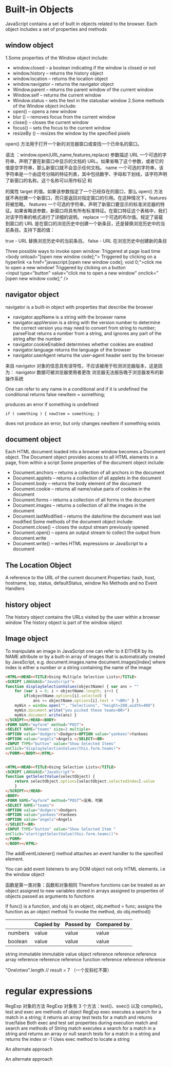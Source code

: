 
# Built-in Objects
JavaScript contains a set of built in objects related to the browser. Each object includes a set of properties and methods
## window object
1.Some properties of the Window object include:
* window.closed – a boolean indicating if the window is closed or not
* window.history – returns the history object
* window.location – returns the location object
* window.navigator – returns the navigator object
* Window.parent – returns the parent window of the current window
* Window.self – returns the current window
* Window.status – sets the text in the statusbar window
2.Some methods of the Window object include:
* open() – opens a new window
* blur () – removes focus from the current window
* close() – closes the current window
* focus() – sets the focus to the current window
* resizeBy () – resizes the window by the specified pixels


open() 方法用于打开一个新的浏览器窗口或查找一个已命名的窗口。

语法 ：window.open(URL,name,features,replace)
参数描述
URL	一个可选的字符串，声明了要在新窗口中显示的文档的 URL。如果省略了这个参数，或者它的值是空字符串，那么新窗口就不会显示任何文档。
name	一个可选的字符串，该字符串是一个由逗号分隔的特征列表，其中包括数字、字母和下划线，该字符声明了新窗口的名称。这个名称可以用作标记 <a> 和 <form> 的属性 target 的值。如果该参数指定了一个已经存在的窗口，那么 open() 方法就不再创建一个新窗口，而只是返回对指定窗口的引用。在这种情况下，features 将被忽略。
features	一个可选的字符串，声明了新窗口要显示的标准浏览器的特征。如果省略该参数，新窗口将具有所有标准特征。在窗口特征这个表格中，我们对该字符串的格式进行了详细的说明。
replace 一个可选的布尔值。规定了装载到窗口的 URL 是在窗口的浏览历史中创建一个新条目，还是替换浏览历史中的当前条目。支持下面的值：

true - URL 替换浏览历史中的当前条目。
false - URL 在浏览历史中创建新的条目


Three possible ways to invoke open window:
Triggered at page load time
<body onload="[open new window code];"> </body>
Triggered by clicking on a hyperlink
<a href="javascript:[open new window code]; void 0;">click me to open a new window!</a>
Triggered by clicking on a button
<input type="button" value="click me to open a new window" onclick="[open new window code];" />

## navigator object
navigator is a built-in object with properties that describe the browser
* navigator.appName is a string with the browser name
* navigator.appVersion is a string with the version number
to determine the correct version you may need to convert from string to number; parseFloat returns a number from a string, and ignores any part of the string after the number
* navigator.cookieEnabled determines whether cookies are enabled
* navigator.language returns the language of the browser
* navigator.userAgent returns the user-agent header sent by the browser


来自 navigator 对象的信息具有误导性，不应该被用于检测浏览器版本，这是因为：
navigator 数据可被浏览器使用者更改
浏览器无法报告晚于浏览器发布的新操作系统



One can refer to any name in a conditional and if it is undefined the conditional returns false
    newItem = something;

  produces an error if something is undefined

    if ( something ) { newItem = something; }

 does not produce an error, but only changes newItem if something exists

## document object
 Each HTML document loaded into a browser window becomes a Document object.
 The Document object provides access to all HTML elements in a page, from within a script
Some properties of the document object include:
* Document.anchors – returns a collection of all anchors in the document
* Document.applets – returns a collection of all applets in the document
* Document.body – returns the body element of the document
* Document.cookie – returns all name/value paris of cookies in the document
* Document.forms – returns a collection of all forms in the document
* Document.images – returns a collection of all the images in the document
* Document.lastModified – returns the date/time the document was last modified
Some methods of the document object include:
* Document.close() – closes the output stream previously opened
* Document.open() – opens an output stream to collect the output from document.write
* Document.write() – writes HTML expressions or JavaScript to a document


## The Location Object
A reference to the URL of the current document
Properties: hash, host, hostname, top, status, defaultStatus, window
No Methods and no Event Handlers
## history object
The history object contains the URLs visited by the user within a browser window
The history object is part of the window object

## Image object
To manipulate an image in JavaScript one can refer to it EITHER by its NAME attribute or by a built-in array of images that is automatically created by JavaScript, e.g.
document.images.name
document.images[index] where index is either a number or a string containing the name of the image


```html
<HTML><HEAD><TITLE>Using Multiple Selection Lists</TITLE>
<SCRIPT LANGUAGE="JavaScript">
function displaySelectionValues(objectName) { var ans = ""
	for (var i = 0; i < objectName.length; i++) {
		if(objectName.options[i].selected) {
			ans += objectName.options[i].text + "<BR>" } }
	myWin = window.open("", "Selections", "height=200,width=400")
	myWin.document.write("you picked these teams<BR>")
	myWin.document.write(ans) }
</SCRIPT></HEAD><BODY>
<FORM NAME="myform" method="POST">
<SELECT NAME="teams" size=3 multiple>
<OPTION value="dodgers">Dodgers<OPTION value="yankees">Yankees
<OPTION value="angels">Angels </SELECT><BR>
<INPUT TYPE="button" value="Show Selected Items"
onClick="displaySelectionValues(this.form.teams)">
</FORM></BODY></HTML>


<HTML><HEAD><TITLE>Using Selection Lists</TITLE>
<SCRIPT LANGUAGE="JavaScript">
function getSelectValue(selectObject) {
	return selectObject.options[selectObject.selectedIndex].value
	}
</SCRIPT></HEAD>
<BODY>
<FORM NAME=“myform” method=“POST”>没用，可删
<SELECT NAME="teams">
<OPTION value="dodgers">Dodgers
<OPTION value="yankees">Yankees
<OPTION value="angels">Angels
</SELECT><BR>
<INPUT TYPE="button" value="Show Selected Item "
onClick="alert(getSelectValue(this.form.teams))">
</FORM>
</BODY></HTML>
```

The addEventListener() method attaches an event handler to the specified element.

You can add event listeners to any DOM object not only HTML elements. i.e the window object


函数是第一类对象：函数和对象相同
Therefore functions can be treated as an object
assigned to new variables
stored in arrays
assigned to properties of objects
passed as arguments to functions


If func() is a function, and obj is an object,
		obj.method = func; assigns the function as an object method
To invoke the method, do
		obj.method()

|       | Copied by|	 Passed by|	Compared by|
|-------|----------|------------|------------|
numbers	|value		|value		|value|
boolean	|value		|value		|value|
string		immutable	immutable	value
object		reference	reference	reference
array		reference	reference	reference
function	reference	reference	reference

"One\ntwo".length // result = 7
（一个反斜杠不算）


# regular expressions
RegExp 对象的方法
RegExp 对象有 3 个方法：test()、exec() 以及 compile()。
test and exec are methods of object RegExp
exec executes a search for a match in a string; it returns an array
test tests for a match and returns true/false
Both exec and test set properties during execution
match and search are methods of String
match executes a search for a match in a string and returns an array or null
search tests for a match in a string and returns the index or -1
Uses exec method to locate a string
<script language=javascript1.2>
myRe = /d(b+)d/g;		//a d,1 or more b, and a d
myArray = myRe.exec("cdbbdbsbz");
</script>
An alternate approach
<script language=javascript1.2>
myArray = /d(b+)d/g.exec("cdbbdbsbz");
</script>
An alternate approach
<script language=javascript1.2>
myRe = new RegExp ("d(b+)d", g:);
myArray = myRe.exec("cdbbdbsbz");
</script>
